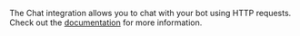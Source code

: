 The Chat integration allows you to chat with your bot using HTTP requests. Check out the [documentation](https://botpress.com/reference/introduction) for more information.
